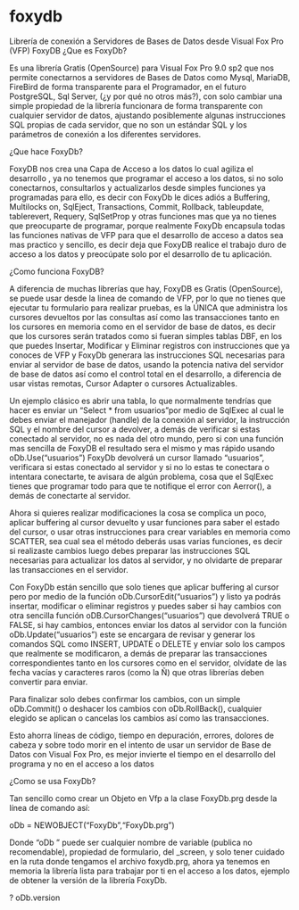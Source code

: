 # foxydb
Librería de conexión a Servidores de Bases de Datos desde Visual Fox Pro (VFP)
FoxyDB
¿Que es FoxyDb?

Es una librería Gratis (OpenSource) para Visual Fox Pro 9.0 sp2 que nos permite conectarnos a servidores de Bases de Datos como Mysql, MariaDB, FireBird de forma transparente para el Programador, en el futuro PostgreSQL, Sql Server, (¿y por qué no otros más?), con solo cambiar una simple propiedad de la librería funcionara de forma transparente con cualquier servidor de datos, ajustando posiblemente algunas instrucciones SQL propias de cada servidor, que no son un estándar SQL y los parámetros de conexión a los diferentes servidores.

¿Que hace FoxyDb?

FoxyDB nos crea una Capa de Acceso a los datos lo cual agiliza el desarrollo , ya no tenemos que programar el acceso a los datos, si no solo conectarnos, consultarlos y actualizarlos desde simples funciones ya programadas para ello, es decir con FoxyDb le dices adiós a Buffering, Multilocks on, SqlEject, Transactions, Commit, Rollback, tableupdate, tablerevert, Requery, SqlSetProp y otras funciones mas que ya no tienes que preocuparte de programar, porque realmente FoxyDb encapsula todas las funciones nativas de VFP para que el desarrollo de acceso a datos sea mas practico y sencillo, es decir deja que FoxyDB realice el trabajo duro de acceso a los datos y preocúpate solo por el desarrollo de tu aplicación.

¿Como funciona FoxyDB?

A diferencia de muchas librerías que hay, FoxyDB es Gratis (OpenSource), se puede usar desde la linea de comando de VFP, por lo que no tienes que ejecutar tu formulario para realizar pruebas, es la ÚNICA que administra los cursores devueltos por las consultas así como las transacciones tanto en los cursores en memoria como en el servidor de base de datos, es decir que los cursores serán tratados como si fueran simples tablas DBF, en los que puedes Insertar, Modificar y Eliminar registros con instrucciones que ya conoces de VFP y FoxyDb generara las instrucciones SQL necesarias para enviar al servidor de base de datos, usando la potencia nativa del servidor de base de datos así como el control total en el desarrollo, a diferencia de usar vistas remotas, Cursor Adapter o cursores Actualizables.

Un ejemplo clásico es abrir una tabla, lo que normalmente tendrías que hacer es enviar un “Select * from usuarios”por medio de SqlExec al cual le debes enviar el manejador (handle) de la conexión al servidor, la instrucción SQL y el nombre del cursor a devolver, a demás de verificar si estas conectado al servidor, no es nada del otro mundo, pero si con una función mas sencilla de FoxyDB el resultado sera el mismo y mas rápido usando oDb.Use(“usuarios”) FoxyDb devolverá un cursor llamado “usuarios”, verificara si estas conectado al servidor y si no lo estas te conectara o intentara conectarte, te avisara de algún problema, cosa que el SqlExec tienes que programar todo para que te notifique el error con Aerror(), a demás de conectarte al servidor.

Ahora si quieres realizar modificaciones la cosa se complica un poco, aplicar buffering al cursor devuelto y usar funciones para saber el estado del cursor, o usar otras instrucciones para crear variables en memoria como SCATTER, sea cual sea el método deberás usas varias funciones, es decir si realizaste cambios luego debes preparar las instrucciones SQL necesarias para actualizar los datos al servidor, y no olvidarte de preparar las transacciones en el servidor.

Con FoxyDb están sencillo que solo tienes que aplicar buffering al cursor pero por medio de la función oDb.CursorEdit(“usuarios”) y listo ya podrás insertar, modificar o eliminar registros y puedes saber si hay cambios con otra sencilla función oDB.CursorChanges(“usuarios”) que devolverá TRUE o FALSE, si hay cambios, entonces enviar los datos al servidor con la función oDb.Update(“usuarios”) este se encargara de revisar y generar los comandos SQL como INSERT, UPDATE o DELETE y enviar solo los campos que realmente se modificaron, a demás de preparar las transacciones correspondientes tanto en los cursores como en el servidor, olvídate de las fecha vacías y caracteres raros (como la Ñ) que otras librerías deben convertir para enviar.

Para finalizar solo debes confirmar los cambios, con un simple oDb.Commit() o deshacer los cambios con oDb.RollBack(), cualquier elegido se aplican o cancelas los cambios así como las transacciones.

Esto ahorra líneas de código, tiempo en depuración, errores, dolores de cabeza y sobre todo morir en el intento de usar un servidor de Base de Datos con Visual Fox Pro, es mejor invierte el tiempo en el desarrollo del programa y no en el acceso a los datos

¿Como se usa FoxyDb?

Tan sencillo como crear un Objeto en Vfp a la clase FoxyDb.prg desde la línea de comando así:

oDb = NEWOBJECT(“FoxyDb”,“FoxyDb.prg”)

Donde “oDb ” puede ser cualquier nombre de variable (publica no recomendable), propiedad de formulario, del _screen, y solo tener cuidado en la ruta donde tengamos el archivo foxydb.prg, ahora ya tenemos en memoria la librería lista para trabajar por ti en el acceso a los datos, ejemplo de obtener la versión de la librería FoxyDb.

? oDb.version
